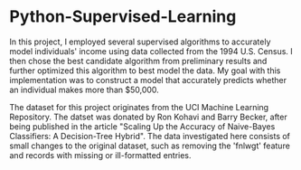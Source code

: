 # Python-Supervised-Learning
In this project, I employed several supervised algorithms to accurately model individuals' income using data collected from the 1994 U.S. Census. 
I then chose the best candidate algorithm from preliminary results and further optimized this algorithm to best model the data. 
My goal with this implementation was to construct a model that accurately predicts whether an individual makes more than $50,000. 

The dataset for this project originates from the UCI Machine Learning Repository. 
The datset was donated by Ron Kohavi and Barry Becker, after being published in the article 
"Scaling Up the Accuracy of Naive-Bayes Classifiers: A Decision-Tree Hybrid". 
The data investigated here consists of small changes to the original dataset, such as removing the 'fnlwgt' feature and records with missing or ill-formatted entries.
